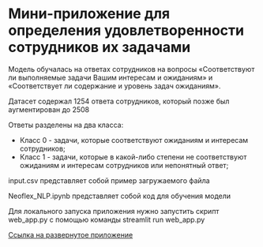 # Мини-приложение для определения удовлетворенности сотрудников их задачами

Модель обучалась на ответах сотрудников на вопросы «Соответствуют ли выполняемые задачи Вашим интересам и ожиданиям» и «Соответствует ли содержание и уровень задач ожиданиям».

Датасет содержал 1254 ответа сотрудников, который позже был аугментирован до 2508 

Ответы разделены на два класса:

- Класс 0 - задачи, которые соответствуют ожиданиям и интересам сотрудников;
- Класс 1 - задачи, которые в какой-либо степени не соответствуют ожиданиям и интересам сотрудников или непонятный ответ;

input.csv представляет собой пример загружаемого файла

Neoflex_NLP.ipynb представляет собой код для обучения модели

Для локального запуска приложения нужно запустить скрипт web_app.py с помощью команды streamlit run web_app.py

[Ссылка на развернутое приложение](https://neoflex-nlp-thbu6uhe8x4zgzhq8sjbma.streamlit.app/)
